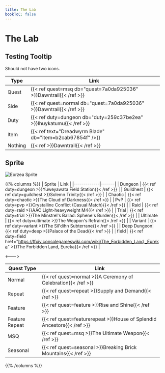 ```yaml
---
title: The Lab
bookToC: false
---
```


# The Lab

## Testing Tooltip

Should not have two icons.

| Type   | Link |
|--------|------|
| Quest  | {{< ref quest=msq db="quest=7a0da925036" >}}Dawntrail{{< /ref >}} |
| Side | {{< ref quest=normal db="quest=7a0da925036" >}}Dawntrail{{< /ref >}} |
| Duty | {{< ref duty=dungeon db="duty=259c37be2ea" >}}Ihuykatumu{{< /ref >}} |
| Item | {{< ref text="Dreadwyrm Blade" db="item=b2cab67854f" />}} |
| Nothing | {{< ref >}}Dawntrail{{< /ref >}} |
## Sprite

![Eorzea Sprite](/icon/eorzea-sprite.png)

{{% columns %}}
| Sprite      | Link  |
|-------------|-------|
| Dungeon     | {{< ref duty=dungeon >}}Yuweyawata Field Station{{< /ref >}} |
| Guildhest   | {{< ref duty=guildhest >}}Solemn Trinity{{< /ref >}} |
| Chaotic     | {{< ref duty=chaotic >}}The Cloud of Darkness{{< /ref >}} |
| PvP         | {{< ref duty=pvp >}}Crystalline Conflict (Casual Match){{< /ref >}} |
| Raid        | {{< ref duty=raid >}}AAC Light-heavyweight M4{{< /ref >}} |
| Trial       | {{< ref duty=trial >}}The Minstrel's Ballad: Sphene's Burden{{< /ref >}} |
| Ultimate    | {{< ref duty=ultimate >}}The Weapon's Refrain{{< /ref >}} |
| Variant     | {{< ref duty=variant >}}The Sil'dihn Subterrane{{< /ref >}} |
| Deep Dungeon| {{< ref duty=deep >}}Palace of the Dead{{< /ref >}} |
| field       | {{< ref duty=field href="https://ffxiv.consolegameswiki.com/wiki/The_Forbidden_Land,_Eureka" >}}The Forbidden Land, Eureka{{< /ref >}} |

<--->

| Quest Type  | Link |
|-------------|------|
| Normal      | {{< ref quest=normal >}}A Ceremony of Celebration{{< /ref >}} |
| Repeat      | {{< ref quest=repeat >}}Supply and Demand{{< /ref >}} |
| Feature     | {{< ref quest=feature >}}Rise and Shine{{< /ref >}} |
| Feature Repeat | {{< ref quest=featurerepeat >}}House of Splendid Ancestors{{< /ref >}} |
| MSQ         | {{< ref quest=msq >}}The Ultimate Weapon{{< /ref >}} |
| Seasonal    | {{< ref quest=seasonal >}}Breaking Brick Mountains{{< /ref >}} |
{{% /columns %}}
